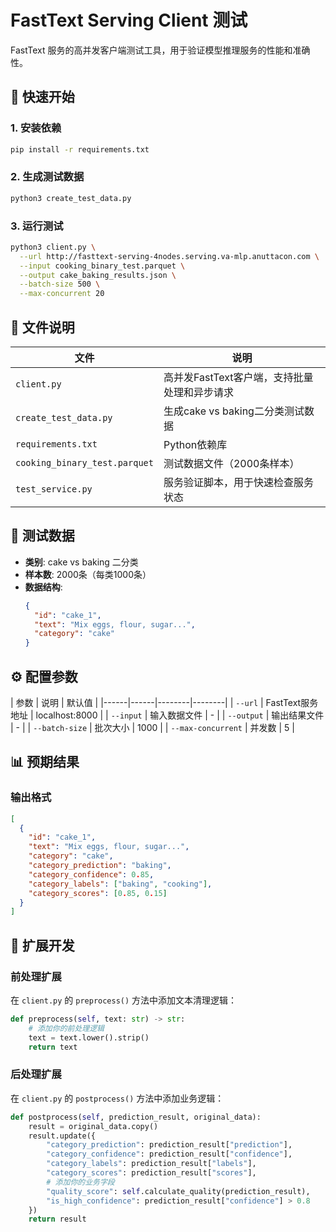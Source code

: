 # FastText Serving Client 测试

FastText 服务的高并发客户端测试工具，用于验证模型推理服务的性能和准确性。

## 🚀 快速开始

### 1. 安装依赖
```bash
pip install -r requirements.txt
```

### 2. 生成测试数据
```bash
python3 create_test_data.py
```

### 3. 运行测试
```bash
python3 client.py \
  --url http://fasttext-serving-4nodes.serving.va-mlp.anuttacon.com \
  --input cooking_binary_test.parquet \
  --output cake_baking_results.json \
  --batch-size 500 \
  --max-concurrent 20
```

## 📁 文件说明

| 文件 | 说明 |
|------|------|
| `client.py` | 高并发FastText客户端，支持批量处理和异步请求 |
| `create_test_data.py` | 生成cake vs baking二分类测试数据 |
| `requirements.txt` | Python依赖库 |
| `cooking_binary_test.parquet` | 测试数据文件（2000条样本） |
| `test_service.py` | 服务验证脚本，用于快速检查服务状态 |

## 🎯 测试数据

- **类别**: cake vs baking 二分类
- **样本数**: 2000条（每类1000条）
- **数据结构**: 
  ```json
  {
    "id": "cake_1",
    "text": "Mix eggs, flour, sugar...",
    "category": "cake"
  }
  ```

## ⚙️ 配置参数

| 参数 | 说明 | 默认值 |
|------|------|--------|--------|
| `--url` | FastText服务地址 | localhost:8000 |
| `--input` | 输入数据文件 | - |
| `--output` | 输出结果文件 | - |
| `--batch-size` | 批次大小 | 1000 |
| `--max-concurrent` | 并发数 | 5 |

## 📊 预期结果

### 输出格式
```json
[
  {
    "id": "cake_1",
    "text": "Mix eggs, flour, sugar...",
    "category": "cake",
    "category_prediction": "baking",
    "category_confidence": 0.85,
    "category_labels": ["baking", "cooking"],
    "category_scores": [0.85, 0.15]
  }
]
```

## 🔧 扩展开发

### 前处理扩展
在 `client.py` 的 `preprocess()` 方法中添加文本清理逻辑：
```python
def preprocess(self, text: str) -> str:
    # 添加你的前处理逻辑
    text = text.lower().strip()
    return text
```

### 后处理扩展
在 `client.py` 的 `postprocess()` 方法中添加业务逻辑：
```python
def postprocess(self, prediction_result, original_data):
    result = original_data.copy()
    result.update({
        "category_prediction": prediction_result["prediction"],
        "category_confidence": prediction_result["confidence"],
        "category_labels": prediction_result["labels"],
        "category_scores": prediction_result["scores"],
        # 添加你的业务字段
        "quality_score": self.calculate_quality(prediction_result),
        "is_high_confidence": prediction_result["confidence"] > 0.8
    })
    return result
```
